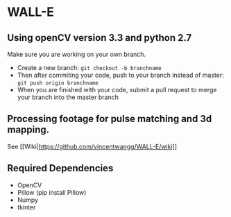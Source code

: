 # WALL-E
## Using openCV version 3.3 and python 2.7
Make sure you are working on your own branch.

- Create a new branch: `git checkout -b branchname`
- Then after commiting your code, push to your branch instead of master: `git push origin branchname`
- When you are finished with your code, submit a pull request to merge your branch into the master branch


## Processing footage for pulse matching and 3d mapping.
See [[Wiki|https://github.com/vincentwangg/WALL-E/wiki]]

## Required Dependencies
- OpenCV
- Pillow (pip install Pillow)
- Numpy
- tkinter
